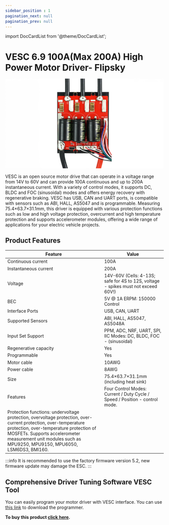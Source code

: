```yaml
---
sidebar_position : 1
pagination_next: null
pagination_prev: null
---
```


import DocCardList from '@theme/DocCardList';


# VESC 6.9 100A(Max 200A) High Power Motor Driver- Flipsky

![Vesc Motor Driver](./image/vesc69-100a-motor-surucu.jpg)

VESC is an open source motor drive that can operate in a voltage range from 14V to 60V and can provide 100A continuous and up to 200A instantaneous current. With a variety of control modes, it supports DC, BLDC and FOC (sinusoidal) modes and offers energy recovery with regenerative braking. VESC has USB, CAN and UART ports, is compatible with sensors such as ABI, HALL, AS5047 and is programmable. Measuring 75.4×63.7×31.1mm, this driver is equipped with various protection functions such as low and high voltage protection, overcurrent and high temperature protection and supports accelerometer modules, offering a wide range of applications for your electric vehicle projects.


## Product Features 
| Feature | Value |
|----------------------------|--------------------------------------------------------------------------------------------------------------------------------------------------------------------------------------------------------------------------------------------|
| Continuous current | 100A
| Instantaneous current | 200A
| Voltage | 14V-60V (Cells: 4-13S; safe for 4S to 12S, voltage - spikes must not exceed 60V!) |
| BEC | 5V @ 1A ERPM: 150000 Control |
| Interface Ports | USB, CAN, UART
| Supported Sensors | ABI, HALL, AS5047, AS5048A
| Input Set Support | PPM, ADC, NRF, UART, SPI, IIC Modes: DC, BLDC, FOC - (sinusoidal)
| Regenerative capacity | Yes |
| Programmable | Yes |
| Motor cable | 10AWG
| Power cable | 8AWG
| Size | 75.4×63.7×31.1mm (including heat sink)
| Features | Four Control Modes: Current / Duty Cycle / Speed / Position - control mode. |
| Protection functions: undervoltage protection, overvoltage protection, over-current protection, over-temperature protection, over-temperature protection of MOSFETs. Supports accelerometer measurement unit modules such as MPU9250, MPU9150, MPU6050, LSM6DS3, BMI160. |

:::info
It is recommended to use the factory firmware version 5.2, new firmware update may damage the ESC.
:::



## Comprehensive Driver Tuning Software VESC Tool

You can easily program your motor driver with VESC interface.
You can use [this link](https://vesc-project.com/vesc_tool) to download the programmer.


**To buy this product [click here](https://degzrobotics.com/product/vesc-6-6-yuksek-guclu-motor-surucu-flipsky/).** 



<DocCardList />
